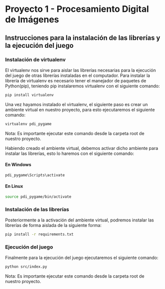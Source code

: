 # Proyecto 1 - Procesamiento Digital de Imágenes

## Instrucciones para la instalación de las librerías y la ejecución del juego

### Instalación de virtualenv

El virtualenv nos sirve para aislar las librerías necesarias para la ejecución del juego de otras librerías instaladas en el computador. Para instalar la librería de virtualenv es necesario tener el manejador de paquetes de Python(pip), teniendo pip instalaremos virtualenv con el siguiente comando:

```bash
pip install virtualenv
```

Una vez hayamos instalado el virtualenv, el siguiente paso es crear un ambiente virtual en nuestro proyecto, para esto ejecutaremos el siguiente comando:

```bash
virtualenv pdi_pygame
```

Nota: Es importante ejecutar este comando desde la carpeta root de nuestro proyecto.

Habiendo creado el ambiente virtual, debemos activar dicho ambiente para instalar las librerías, esto lo haremos con el siguiente comando:

#### En Windows

```bash
pdi_pygame\Scripts\activate
```

#### En Linux

```bash
source pdi_pygame/bin/activate
```

### Instalación de las librerías

Posteriormente a la activación del ambiente virtual, podremos instalar las librerías de forma aislada de la siguiente forma:

```bash
pip install -r requirements.txt
```

### Ejecución del juego

Finalmente para la ejecución del juego ejecutaremos el siguiente comando:

```bash
python src/index.py
```

Nota: Es importante ejecutar este comando desde la carpeta root de nuestro proyecto.
